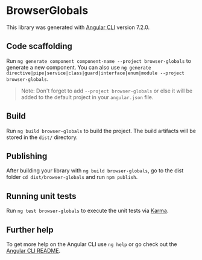 # BrowserGlobals

This library was generated with [Angular CLI](https://github.com/angular/angular-cli) version 7.2.0.

## Code scaffolding

Run `ng generate component component-name --project browser-globals` to generate a new component. You can also use `ng generate directive|pipe|service|class|guard|interface|enum|module --project browser-globals`.
> Note: Don't forget to add `--project browser-globals` or else it will be added to the default project in your `angular.json` file. 

## Build

Run `ng build browser-globals` to build the project. The build artifacts will be stored in the `dist/` directory.

## Publishing

After building your library with `ng build browser-globals`, go to the dist folder `cd dist/browser-globals` and run `npm publish`.

## Running unit tests

Run `ng test browser-globals` to execute the unit tests via [Karma](https://karma-runner.github.io).

## Further help

To get more help on the Angular CLI use `ng help` or go check out the [Angular CLI README](https://github.com/angular/angular-cli/blob/master/README.md).
